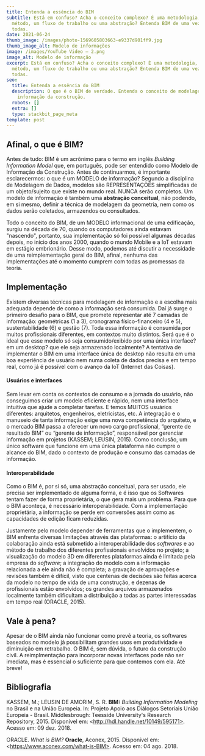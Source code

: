```yaml
---
title: Entenda a essência do BIM
subtitle: Está em confuso? Acha o conceito complexo? É uma metodologia, um
  método, um fluxo de trabalho ou uma abstração? Entenda BIM de uma vez por
  todas.
date: 2021-06-24
thumb_image: /images/photo-1569605803663-e9337d901ff9.jpg
thumb_image_alt: Modelo de informações
image: /images/YouTube Video – 2.png
image_alt: Modelo de informação
excerpt: Está em confuso? Acha o conceito complexo? É uma metodologia, um
  método, um fluxo de trabalho ou uma abstração? Entenda BIM de uma vez por
  todas.
seo:
  title: Entenda a essência do BIM
  description: O que é o BIM de verdade. Entenda o conceito de modelagem de
    informação da construção.
  robots: []
  extra: []
  type: stackbit_page_meta
template: post
---
```

## Afinal, o que é BIM?

Antes de tudo: BIM é um acrônimo para o termo em inglês *Building Information Model* que, em português, pode ser entendido como Modelo de Informação da Construção. Antes de continuarmos, é importante esclarecermos: o que é um MODELO de informação? Segundo a disciplina de Modelagem de Dados, modelos são REPRESENTAÇÕES simplificadas de um objeto/sujeito que existe no mundo real. NUNCA serão completos. Um modelo de informação é também uma **abstração conceitual**, não podendo, em si mesmo, definir a técnica de modelagem da geometria, nem como os dados serão coletados, armazendos ou consultados.

Todo o conceito do BIM, de um MODELO informacional de uma edificação, surgiu na década de 70, quando os computadores ainda estavam "nascendo", portanto, sua implementação só foi possível algumas décadas depois, no início dos anos 2000, quando o mundo Mobile e a IoT estavam em estágio embrionário. Desse modo, podemos até discutir a necessidade de uma reimplementação geral do BIM, afinal, nenhuma das implementações até o momento cumprem com todas as promessas da teoria.

## Implementação

Existem diversas técnicas para modelagem de informação e a escolha mais adequada depende de como a informação será consumida. Daí já surge o primeiro desafio para o BIM, que promete representar até 7 camadas de informação: geométricas (1 a 3), cronograma físico-financeiro (4 e 5), sustentabilidade (6) e gestão (7). Toda essa informação é consumida por muitos profissionais diferentes, em contextos muito distintos. Será que é o ideal que esse modelo só seja consumido/exibido por uma única interface? em um desktop? que ele seja armazenado localmente? A tentativa de implementar o BIM em uma interface única de desktop não resulta em uma boa experiência de usuário nem numa coleta de dados precisa e em tempo real, como já é possível com o avanço da IoT (Internet das Coisas).

#### Usuários e interfaces

Sem levar em conta os contextos de consumo e a jornada do usuário, não conseguimos criar um modelo eficiente e rápido, nem uma interface intuitiva que ajude a completar tarefas. E temos MUITOS usuários diferentes: arquitetos, engenheiros, eletricistas, etc. A integração e o manuseio de tanta informação exige uma nova competência do arquiteto, e o mercado BIM passa a oferecer um novo cargo profissional, “gerente de resultado BIM” ou “gerente de informação”, responsável por gerenciar informação em projetos (KASSEM; LEUSIN, 2015). Como conclusão, um único software que funcione em uma única plataforma não cumpre o alcance do BIM, dado o contexto de produção e consumo das camadas de informação.

#### Interoperabilidade

Como o BIM é, por si só, uma abstração conceitual, para ser usado, ele precisa ser implementado de alguma forma, e é isso que os Softwares tentam fazer de forma proprietária, o que gera mais um problema. Para que o BIM aconteça, é necessário interoperabilidade. Com a implementação proprietária, a informação se perde em conversões assim como as capacidades de edição ficam reduzidas.

Justamente pelo modelo depender de ferramentas que o implementem, o BIM enfrenta diversas limitações através das plataformas: o artifício da colaboração ainda está submetido a interoperabilidade dos *softwares* e ao método de trabalho dos diferentes profissionais envolvidos no projeto; a visualização do modelo 3D em diferentes plataformas ainda é limitada pela empresa do *software*; a integração do modelo com a informação relacionada a ele ainda não é completa; a gravação de aprovações e revisões também é difícil, visto que centenas de decisões são feitas acerca da modelo no tempo de vida de uma construção, e dezenas de profissionais estão envolvidos; os grandes arquivos armazenados localmente também dificultam a distribuição a todas as partes interessadas em tempo real (ORACLE, 2015).

## Vale à pena?

Apesar de o BIM ainda não funcionar como prevê a teoria, os softwares baseados no modelo já possibilitam grandes usos em produtividade e diminuição em retrabalho. O BIM é, sem dúvida, o futuro da construção civil. A reimplmentação para incorporar novas interfaces pode não ser imediata, mas é essencial o suficiente para que contemos com ela. Até breve!

## Bibliografia

KASSEM, M.; LEUSIN DE AMORIM, S. R. **BIM:** *Building Information Modeling* no Brasil e na União Europeia. In: Projeto Apoio
aos Diálogos Setoriais União Europeia - Brasil. Middlesbrough: Teesside University's Research Repository, 2015. Disponível em: \<http://hdl.handle.net/10149/595171>. Acesso em: 09 dez. 2018.

ORACLE. *What is BIM?* **Oracle**, Aconex, 2015. Disponível em: \<https://www.aconex.com/what-is-BIM>. Acesso em: 04 ago. 2018.

